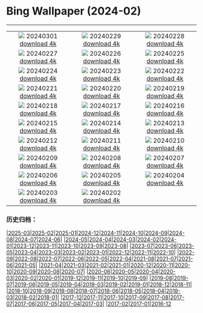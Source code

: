 # Bing Wallpaper (2024-02)
**************
| | | |
|:-:|:-:|:-:|
| ![](https://www.bing.com/th?id=OHR.Badger_FR-FR5236947017_1920x1080.jpg) 20240301 [download 4k](https://www.bing.com/th?id=OHR.Badger_FR-FR5236947017_UHD.jpg) | ![](https://www.bing.com/th?id=OHR.LeapingSquirrel_FR-FR3290902737_1920x1080.jpg) 20240229 [download 4k](https://www.bing.com/th?id=OHR.LeapingSquirrel_FR-FR3290902737_UHD.jpg) | ![](https://www.bing.com/th?id=OHR.BamburghCastleUK_FR-FR3136425670_1920x1080.jpg) 20240228 [download 4k](https://www.bing.com/th?id=OHR.BamburghCastleUK_FR-FR3136425670_UHD.jpg) |
| ![](https://www.bing.com/th?id=OHR.PolarBearCubs_FR-FR2914859035_1920x1080.jpg) 20240227 [download 4k](https://www.bing.com/th?id=OHR.PolarBearCubs_FR-FR2914859035_UHD.jpg) | ![](https://www.bing.com/th?id=OHR.GrandCanyonWinter_FR-FR2711943454_1920x1080.jpg) 20240226 [download 4k](https://www.bing.com/th?id=OHR.GrandCanyonWinter_FR-FR2711943454_UHD.jpg) | ![](https://www.bing.com/th?id=OHR.AlmondBloom_FR-FR1944191852_1920x1080.jpg) 20240225 [download 4k](https://www.bing.com/th?id=OHR.AlmondBloom_FR-FR1944191852_UHD.jpg) |
| ![](https://www.bing.com/th?id=OHR.AgriculturalShow_FR-FR2506485920_1920x1080.jpg) 20240224 [download 4k](https://www.bing.com/th?id=OHR.AgriculturalShow_FR-FR2506485920_UHD.jpg) | ![](https://www.bing.com/th?id=OHR.HaghartsinMonastery_FR-FR1636518850_1920x1080.jpg) 20240223 [download 4k](https://www.bing.com/th?id=OHR.HaghartsinMonastery_FR-FR1636518850_UHD.jpg) | ![](https://www.bing.com/th?id=OHR.MontBlancChamonix_FR-FR7471811923_1920x1080.jpg) 20240222 [download 4k](https://www.bing.com/th?id=OHR.MontBlancChamonix_FR-FR7471811923_UHD.jpg) |
| ![](https://www.bing.com/th?id=OHR.YosemiteFirefall_FR-FR7214097906_1920x1080.jpg) 20240221 [download 4k](https://www.bing.com/th?id=OHR.YosemiteFirefall_FR-FR7214097906_UHD.jpg) | ![](https://www.bing.com/th?id=OHR.PeakDistrictNP_FR-FR7006243116_1920x1080.jpg) 20240220 [download 4k](https://www.bing.com/th?id=OHR.PeakDistrictNP_FR-FR7006243116_UHD.jpg) | ![](https://www.bing.com/th?id=OHR.DominicaWhales_FR-FR6517933820_1920x1080.jpg) 20240219 [download 4k](https://www.bing.com/th?id=OHR.DominicaWhales_FR-FR6517933820_UHD.jpg) |
| ![](https://www.bing.com/th?id=OHR.CarnavalTenerife_FR-FR6743804203_1920x1080.jpg) 20240218 [download 4k](https://www.bing.com/th?id=OHR.CarnavalTenerife_FR-FR6743804203_UHD.jpg) | ![](https://www.bing.com/th?id=OHR.BrightonBoxes_FR-FR1148207790_1920x1080.jpg) 20240217 [download 4k](https://www.bing.com/th?id=OHR.BrightonBoxes_FR-FR1148207790_UHD.jpg) | ![](https://www.bing.com/th?id=OHR.SkiResort_FR-FR5956789786_1920x1080.jpg) 20240216 [download 4k](https://www.bing.com/th?id=OHR.SkiResort_FR-FR5956789786_UHD.jpg) |
| ![](https://www.bing.com/th?id=OHR.HippopotamusDay_FR-FR5524617155_1920x1080.jpg) 20240215 [download 4k](https://www.bing.com/th?id=OHR.HippopotamusDay_FR-FR5524617155_UHD.jpg) | ![](https://www.bing.com/th?id=OHR.BowingCrane_FR-FR5228524278_1920x1080.jpg) 20240214 [download 4k](https://www.bing.com/th?id=OHR.BowingCrane_FR-FR5228524278_UHD.jpg) | ![](https://www.bing.com/th?id=OHR.MarignyBeads_FR-FR2441069115_1920x1080.jpg) 20240213 [download 4k](https://www.bing.com/th?id=OHR.MarignyBeads_FR-FR2441069115_UHD.jpg) |
| ![](https://www.bing.com/th?id=OHR.GiantTortoise_FR-FR1778987386_1920x1080.jpg) 20240212 [download 4k](https://www.bing.com/th?id=OHR.GiantTortoise_FR-FR1778987386_UHD.jpg) | ![](https://www.bing.com/th?id=OHR.FolegandrosGreece_FR-FR1575425081_1920x1080.jpg) 20240211 [download 4k](https://www.bing.com/th?id=OHR.FolegandrosGreece_FR-FR1575425081_UHD.jpg) | ![](https://www.bing.com/th?id=OHR.ChinaDragon_FR-FR1214192528_1920x1080.jpg) 20240210 [download 4k](https://www.bing.com/th?id=OHR.ChinaDragon_FR-FR1214192528_UHD.jpg) |
| ![](https://www.bing.com/th?id=OHR.PegadungRocks_FR-FR0984354515_1920x1080.jpg) 20240209 [download 4k](https://www.bing.com/th?id=OHR.PegadungRocks_FR-FR0984354515_UHD.jpg) | ![](https://www.bing.com/th?id=OHR.MtHoodOregon_FR-FR7401351171_1920x1080.jpg) 20240208 [download 4k](https://www.bing.com/th?id=OHR.MtHoodOregon_FR-FR7401351171_UHD.jpg) | ![](https://www.bing.com/th?id=OHR.StJamesPool_FR-FR6584771825_1920x1080.jpg) 20240207 [download 4k](https://www.bing.com/th?id=OHR.StJamesPool_FR-FR6584771825_UHD.jpg) |
| ![](https://www.bing.com/th?id=OHR.LakeTahoeRock_FR-FR6130128094_1920x1080.jpg) 20240206 [download 4k](https://www.bing.com/th?id=OHR.LakeTahoeRock_FR-FR6130128094_UHD.jpg) | ![](https://www.bing.com/th?id=OHR.WesternMonarchs_FR-FR5198463793_1920x1080.jpg) 20240205 [download 4k](https://www.bing.com/th?id=OHR.WesternMonarchs_FR-FR5198463793_UHD.jpg) | ![](https://www.bing.com/th?id=OHR.DevetashkaCave_FR-FR4993374932_1920x1080.jpg) 20240204 [download 4k](https://www.bing.com/th?id=OHR.DevetashkaCave_FR-FR4993374932_UHD.jpg) |
| ![](https://www.bing.com/th?id=OHR.VeniceCarnival_FR-FR7084522294_1920x1080.jpg) 20240203 [download 4k](https://www.bing.com/th?id=OHR.VeniceCarnival_FR-FR7084522294_UHD.jpg) | ![](https://www.bing.com/th?id=OHR.Chandeleur_FR-FR6465418601_1920x1080.jpg) 20240202 [download 4k](https://www.bing.com/th?id=OHR.Chandeleur_FR-FR6465418601_UHD.jpg) |  |

### 历史归档：

|[2025-03](/../2025-03/2025-03.md)|[2025-02](/../2025-02/2025-02.md)|[2025-01](/../2025-01/2025-01.md)|[2024-12](/../2024-12/2024-12.md)|[2024-11](/../2024-11/2024-11.md)|[2024-10](/../2024-10/2024-10.md)|[2024-09](/../2024-09/2024-09.md)|[2024-08](/../2024-08/2024-08.md)|[2024-07](/../2024-07/2024-07.md)|[2024-06](/../2024-06/2024-06.md)|
|[2024-05](/../2024-05/2024-05.md)|[2024-04](/../2024-04/2024-04.md)|[2024-03](/../2024-03/2024-03.md)|[2024-02](/2024-02.md)|[2024-01](/../2024-01/2024-01.md)|[2023-12](/../2023-12/2023-12.md)|[2023-11](/../2023-11/2023-11.md)|[2023-10](/../2023-10/2023-10.md)|[2023-09](/../2023-09/2023-09.md)|[2023-08](/../2023-08/2023-08.md)|
|[2023-07](/../2023-07/2023-07.md)|[2023-06](/../2023-06/2023-06.md)|[2023-05](/../2023-05/2023-05.md)|[2023-04](/../2023-04/2023-04.md)|[2023-03](/../2023-03/2023-03.md)|[2023-02](/../2023-02/2023-02.md)|[2023-01](/../2023-01/2023-01.md)|[2022-12](/../2022-12/2022-12.md)|[2022-11](/../2022-11/2022-11.md)|[2022-10](/../2022-10/2022-10.md)|
|[2022-09](/../2022-09/2022-09.md)|[2022-08](/../2022-08/2022-08.md)|[2022-07](/../2022-07/2022-07.md)|[2022-06](/../2022-06/2022-06.md)|[2022-05](/../2022-05/2022-05.md)|[2022-04](/../2022-04/2022-04.md)|[2021-08](/../2021-08/2021-08.md)|[2021-07](/../2021-07/2021-07.md)|[2021-06](/../2021-06/2021-06.md)|[2021-05](/../2021-05/2021-05.md)|
|[2021-04](/../2021-04/2021-04.md)|[2021-03](/../2021-03/2021-03.md)|[2021-02](/../2021-02/2021-02.md)|[2021-01](/../2021-01/2021-01.md)|[2020-12](/../2020-12/2020-12.md)|[2020-11](/../2020-11/2020-11.md)|[2020-10](/../2020-10/2020-10.md)|[2020-09](/../2020-09/2020-09.md)|[2020-08](/../2020-08/2020-08.md)|[2020-07](/../2020-07/2020-07.md)|
|[2020-06](/../2020-06/2020-06.md)|[2020-05](/../2020-05/2020-05.md)|[2020-04](/../2020-04/2020-04.md)|[2020-03](/../2020-03/2020-03.md)|[2020-02](/../2020-02/2020-02.md)|[2020-01](/../2020-01/2020-01.md)|[2019-12](/../2019-12/2019-12.md)|[2019-11](/../2019-11/2019-11.md)|[2019-10](/../2019-10/2019-10.md)|[2019-09](/../2019-09/2019-09.md)|
|[2019-08](/../2019-08/2019-08.md)|[2019-07](/../2019-07/2019-07.md)|[2019-06](/../2019-06/2019-06.md)|[2019-05](/../2019-05/2019-05.md)|[2019-04](/../2019-04/2019-04.md)|[2019-03](/../2019-03/2019-03.md)|[2019-02](/../2019-02/2019-02.md)|[2019-01](/../2019-01/2019-01.md)|[2018-12](/../2018-12/2018-12.md)|[2018-11](/../2018-11/2018-11.md)|
|[2018-10](/../2018-10/2018-10.md)|[2018-09](/../2018-09/2018-09.md)|[2018-08](/../2018-08/2018-08.md)|[2018-07](/../2018-07/2018-07.md)|[2018-06](/../2018-06/2018-06.md)|[2018-05](/../2018-05/2018-05.md)|[2018-04](/../2018-04/2018-04.md)|[2018-03](/../2018-03/2018-03.md)|[2018-02](/../2018-02/2018-02.md)|[2018-01](/../2018-01/2018-01.md)|
|[2017-12](/../2017-12/2017-12.md)|[2017-11](/../2017-11/2017-11.md)|[2017-10](/../2017-10/2017-10.md)|[2017-09](/../2017-09/2017-09.md)|[2017-08](/../2017-08/2017-08.md)|[2017-07](/../2017-07/2017-07.md)|[2017-06](/../2017-06/2017-06.md)|[2017-05](/../2017-05/2017-05.md)|[2017-04](/../2017-04/2017-04.md)|[2017-03](/../2017-03/2017-03.md)|
|[2017-02](/../2017-02/2017-02.md)|[2017-01](/../2017-01/2017-01.md)|[2016-12](/../2016-12/2016-12.md)